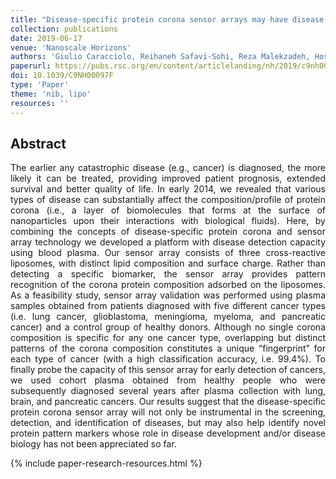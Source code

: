 ```yaml
---
title: "Disease-specific protein corona sensor arrays may have disease detection capacity"
collection: publications
date: 2019-06-17
venue: 'Nanoscale Horizons'
authors: 'Giulio Caracciolo, Reihaneh Safavi-Sohi, Reza Malekzadeh, Hossein Poustchi, Mahdi Vasighi, Riccardo Zenezini Chiozzi, Anna Laura Capriotti, Aldo Laganà, Mohammad Hajipour, Marina Di Domenico, Angelina Di Carlo, Damiano Caputo, Haniyeh Aghaverdi, Massimiliano Papi, Valentina Palmieri, Angela Santoni, Sara Palchetti, Luca Digiacomo, Daniela Pozzi, Kenneth S Suslick, Morteza Mahmoudi'
paperurl: https://pubs.rsc.org/en/content/articlelanding/nh/2019/c9nh00097f#!divAbstract
doi: 10.1039/C9NH00097F
type: 'Paper'
theme: 'nib, lipo'
resources: ''
---
```


<h2> Abstract </h2>
<p align= "justify">
The earlier any catastrophic disease (e.g., cancer) is diagnosed, the more likely it can be treated, providing improved patient prognosis, extended survival and better quality of life. In early 2014, we revealed that various types of disease can substantially affect the composition/profile of protein corona (i.e., a layer of biomolecules that forms at the surface of nanoparticles upon their interactions with biological fluids). Here, by combining the concepts of disease-specific protein corona and sensor array technology we developed a platform with disease detection capacity using blood plasma. Our sensor array consists of three cross-reactive liposomes, with distinct lipid composition and surface charge. Rather than detecting a specific biomarker, the sensor array provides pattern recognition of the corona protein composition adsorbed on the liposomes. As a feasibility study, sensor array validation was performed using plasma samples obtained from patients diagnosed with five different cancer types (i.e. lung cancer, glioblastoma, meningioma, myeloma, and pancreatic cancer) and a control group of healthy donors. Although no single corona composition is specific for any one cancer type, overlapping but distinct patterns of the corona composition constitutes a unique “fingerprint” for each type of cancer (with a high classification accuracy, i.e. 99.4%). To finally probe the capacity of this sensor array for early detection of cancers, we used cohort plasma obtained from healthy people who were subsequently diagnosed several years after plasma collection with lung, brain, and pancreatic cancers. Our results suggest that the disease-specific protein corona sensor array will not only be instrumental in the screening, detection, and identification of diseases, but may also help identify novel protein pattern markers whose role in disease development and/or disease biology has not been appreciated so far.

{% include paper-research-resources.html %}
